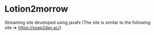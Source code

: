 # Lotion2morrow
Streaming site developed using javafx (The site is similar to the following site => https://soap2day.ac/)
